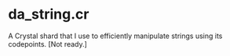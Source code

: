 
da\_string.cr
============

A Crystal shard that I use to efficiently manipulate strings using its codepoints.
[Not ready.]
